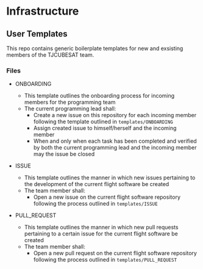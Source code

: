 # Infrastructure
## User Templates

This repo contains generic boilerplate templates for new and exsisting members of the TJCUBESAT team. 

### Files
- ONBOARDING
  * This template outlines the onboarding process for incoming members for the programming team
  * The current programming lead shall:
    - Create a new issue on this repository for each incoming member following the template outlined in `templates/ONBOARDING`
    - Assign created issue to himself/herself and the incoming member
    - When and only when each task has been completed and verified by both the current programming lead and the incoming member may the issue be closed

- ISSUE
	* This template outlines the manner in which new issues pertaining to the development of the current flight software be created
	* The team member shall:
	  - Open a new issue on the current flight software repository following the process outlined in `templates/ISSUE`

- PULL_REQUEST
	* This template outlines the manner in which new pull requests pertaining to a certain issue for the current flight software be created
	* The team member shall:
	  - Open a new pull request on the current flight software repository following the process outlined in `templates/PULL_REQUEST`
